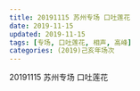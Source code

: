 ```yaml
---
title: 20191115 苏州专场 口吐莲花
date: 2019-11-15
updated: 2019-11-15
tags: [专场, 口吐莲花, 相声, 高峰]
categories: (2019)己亥年场次
---
```

20191115 苏州专场 口吐莲花
